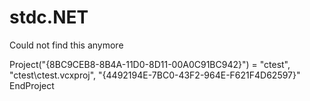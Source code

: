 ﻿

# stdc.NET

Could not find this anymore

Project("{8BC9CEB8-8B4A-11D0-8D11-00A0C91BC942}") = "ctest", "ctest\ctest.vcxproj", "{4492194E-7BC0-43F2-964E-F621F4D62597}"
EndProject
